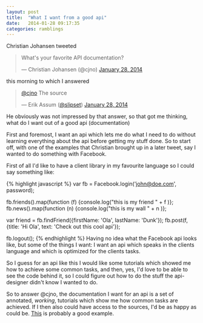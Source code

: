```yaml
---
layout: post
title:  "What I want from a good api"
date:   2014-01-28 09:17:35
categories: ramblings
---
```


<p>Christian Johansen tweeted </p>

<blockquote lang="en">
<p>What's your favorite API documentation?</p>— Christian Johansen (@cjno) <a href="https://twitter.com/cjno/statuses/428040954965422080">January 28, 2014</a>
</blockquote>

<p>this morning to which I answered </p>

<blockquote lang="en">
<p><a href="https://twitter.com/cjno">@cjno</a> The source</p>— Erik Assum (<a href="https://github.com/slipset" class="user-mention">@slipset</a>) <a href="https://twitter.com/slipset/statuses/428050172728578048">January 28, 2014</a>
</blockquote>

He obviously was not impressed by that answer, so that got me thinking, what do I want out of a good api (documentation)

First and foremost, I want an api which lets me do what I need to do without learning everything about the api before getting my stuff done. So to start off, with one of the examples that Christian brought up in a later tweet, say I wanted to do something with Facebook.

First of all I'd like to have a client library in my favourite language so I could say something like:

{% highlight javascript %}
var fb = Facebook.login('john@doe.com', password);

fb.friends().map(function (f) {console.log("this is my friend " + f )};
fb.news().map(function (n) {console.log("this is my wall " + n )};

var friend = fb.findFriend({firstName: 'Ola', lastName: 'Dunk'});
fb.post(f, {title: 'Hi Ola', text: 'Check out this cool api'});

fb.logout();
{% endhighlight %}
Having no idea what the Facebook api looks like, but some of the things I want: I want an api which speaks in the clients language and which is optimized for the clients tasks.

So I guess for an api like this I would like some tutorials which showed me how to achieve some common tasks, and then, yes, I'd love to be able to see the code behind it, so I could figure out how to do the stuff the api-designer didn't know I wanted to do.

So to answer @cjno, the documentation I want for an api is a set of annotated, <em>working</em>, tutorials which show me how common tasks are achieved. If I then also could have access to the sources, I'd be as happy as could be. <a href="http://harshen.github.io/jquery-share/">This</a> is probably a good example.
